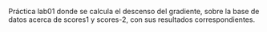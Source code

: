 Práctica lab01 donde se calcula el descenso del gradiente, sobre la base de datos acerca de scores1 y scores-2,
con sus resultados correspondientes.
